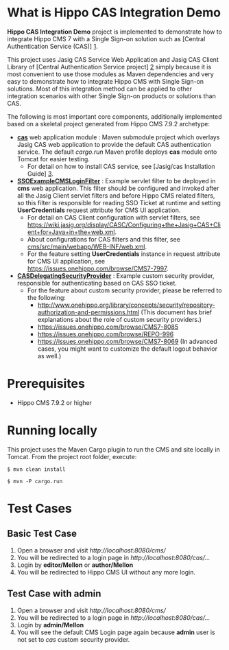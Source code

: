 What is **Hippo CAS Integration Demo**
================================

**Hippo CAS Integration Demo** project is implemented to demonstrate how to integrate Hippo CMS 7 with a Single Sign-on solution such as [Central Authentication Service (CAS)] [1].

This project uses Jasig CAS Service Web Application and Jasig CAS Client Library of [Central Authentication Service project] [2] simply because it is most convenient to use those modules as Maven dependencies and very easy to demonstrate how to integrate Hippo CMS with Single Sign-on solutions. Most of this integration method can be applied to other integration scenarios with other Single Sign-on products or solutions than CAS.

The following is most important core components, additionally implemented based on a skeletal project generated from Hippo CMS 7.9.2 archetype:
- **[cas](cas/)** web application module : Maven submodule project which overlays Jasig CAS web application to provide the default CAS authentication service. The default *cargo.run* Maven profile deploys **cas** module onto Tomcat for easier testing.
  - For detail on how to install CAS service, see [Jasig/cas Installation Guide] [3].
- **[SSOExampleCMSLoginFilter](cms/src/main/java/org/example/casintegdemo/filter/SSOExampleCMSLoginFilter.java)** : Example servlet filter to be deployed in **cms** web application. This filter should be configured and invoked after all the Jasig Client servlet filters and before Hippo CMS related filters, so this filter is responsible for reading SSO Ticket at runtime and setting **UserCredentials** request attribute for CMS UI application.
  - For detail on CAS Client configuration with servlet filters, see https://wiki.jasig.org/display/CASC/Configuring+the+Jasig+CAS+Client+for+Java+in+the+web.xml.
  - About configurations for CAS filters and this filter, see [cms/src/main/webapp/WEB-INF/web.xml](cms/src/main/webapp/WEB-INF/web.xml).
  - For the feature setting **UserCredentials** instance in request attribute for CMS UI application, see https://issues.onehippo.com/browse/CMS7-7997.
- **[CASDelegatingSecurityProvider](cms/src/main/java/org/example/casintegdemo/security/CASDelegatingSecurityProvider.java)** : Example custom security provider, responsible for authenticating based on CAS SSO ticket.
  - For the feature about custom security provider, please be referred to the following:
    - http://www.onehippo.org/library/concepts/security/repository-authorization-and-permissions.html
      (This document has brief explanations about the role of custom security providers.) 
    - https://issues.onehippo.com/browse/CMS7-8085
    - https://issues.onehippo.com/browse/REPO-996
    - https://issues.onehippo.com/browse/CMS7-8069 (In advanced cases, you might want to customize the default logout behavior as well.)


Prerequisites
=============
- Hippo CMS 7.9.2 or higher

Running locally
===============

This project uses the Maven Cargo plugin to run the CMS and site locally in Tomcat.
From the project root folder, execute:

  `$ mvn clean install`
  
  `$ mvn -P cargo.run`


Test Cases
==========

Basic Test Case
---------------
  1. Open a browser and visit *http://localhost:8080/cms/*
  1. You will be redirected to a login page in *http://localhost:8080/cas/...*
  1. Login by **editor/Mellon** or **author/Mellon**
  1. You will be redirected to Hippo CMS UI without any more login.

Test Case with admin
--------------------
  1. Open a browser and visit *http://localhost:8080/cms/*
  1. You will be redirected to a login page in *http://localhost:8080/cas/...*
  1. Login by **admin/Mellon**
  1. You will see the default CMS Login page again because **admin** user is not set to *cas* custom security provider.


[1]: http://en.wikipedia.org/wiki/Central_Authentication_Service    "Central Authentication Service (CAS)"
[2]: https://www.apereo.org/cas    "Jasig Central Authentication Service project"
[3]: https://github.com/Jasig/cas/wiki/Installation-Guide    "Jasig/cas Installation Guide"
